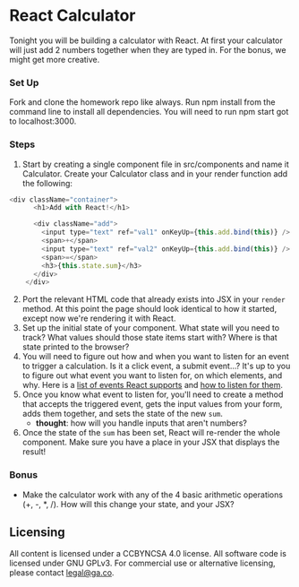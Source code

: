 # React Calculator 

Tonight you will be building a calculator with React. At first your calculator will just add 2 numbers together when they are typed in. For the bonus, we might get more creative.

### Set Up
Fork and clone the homework repo like always. Run npm install from the command line to install all dependencies. You will need to run npm start got to localhost:3000.

### Steps

1. Start by creating a single component file in src/components and name it Calculator. Create your Calculator class and in your render function add the following:
  ```js
  <div className="container">
        <h1>Add with React!</h1>

        <div className="add">
          <input type="text" ref="val1" onKeyUp={this.add.bind(this)} />
          <span>+</span>
          <input type="text" ref="val2" onKeyUp={this.add.bind(this)} />
          <span>=</span>
          <h3>{this.state.sum}</h3>
        </div>
      </div>
  
  ```

2. Port the relevant HTML code that already exists into JSX in your `render` method. At this point the page should look identical to how it started, except now we're rendering it with React.
3. Set up the initial state of your component. What state will you need to track? What values should those state items start with? Where is that state printed to the browser?
4. You will need to figure out how and when you want to listen for an event to trigger a calculation. Is it a click event, a submit event...? It's up to you to figure out what event you want to listen for, on which elements, and why. Here is a [list of events React supports](https://facebook.github.io/react/docs/events.html#supported-events) and [how to listen for them](https://facebook.github.io/react/docs/interactivity-and-dynamic-uis.html).
5. Once you know what event to listen for, you'll need to create a method that accepts the triggered event, gets the input values from your form, adds them together, and sets the state of the new `sum`.
    - **thought**: how will you handle inputs that aren't numbers?
6. Once the state of the `sum` has been set, React will re-render the whole component. Make sure you have a place in your JSX that displays the result!

### Bonus

- Make the calculator work with any of the 4 basic arithmetic operations (+, -, *, /). How will this change your state, and your JSX?

## Licensing
All content is licensed under a CC­BY­NC­SA 4.0 license.
All software code is licensed under GNU GPLv3. For commercial use or alternative licensing, please contact legal@ga.co.
